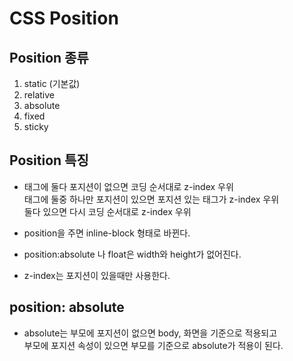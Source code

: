 # CSS Position

## Position 종류

1. static (기본값)
2. relative
3. absolute
4. fixed
5. sticky

## Position 특징

- 태그에 둘다 포지션이 없으면 코딩 순서대로 z-index 우위 <br>
  태그에 둘중 하나만 포지션이 있으면 포지션 있는 태그가 z-index 우위 <br>
  둘다 있으면 다시 코딩 순서대로 z-index 우위

- position을 주면 inline-block 형태로 바뀐다.

- position:absolute 나 float은 width와 height가 없어진다.

- z-index는 포지션이 있을때만 사용한다.

## position: absolute

- absolute는 부모에 포지션이 없으면 body, 화면을 기준으로 적용되고 <br>
  부모에 포지션 속성이 있으면 부모를 기준으로 absolute가 적용이 된다.
